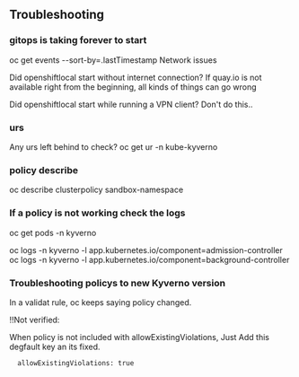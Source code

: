 ## Troubleshooting

### gitops is taking forever to start

oc get events --sort-by=.lastTimestamp 
Network issues

Did openshiftlocal start without internet connection?
If quay.io is not available right from the beginning,
all kinds of things can go wrong

Did openshiftlocal start while running a VPN client?
Don't do this..

### urs

Any urs left behind to check?
oc get ur -n kube-kyverno

### policy describe

oc describe clusterpolicy sandbox-namespace


### If a policy is not working check the logs

oc get pods -n kyverno

oc logs -n kyverno -l app.kubernetes.io/component=admission-controller
oc logs -n kyverno -l app.kubernetes.io/component=background-controller


### Troubleshooting policys to new Kyverno version

In a validat rule, oc keeps saying policy changed.

!!Not verified:

When policy is not included with allowExistingViolations, 
Just Add this degfault key an its fixed.

      allowExistingViolations: true